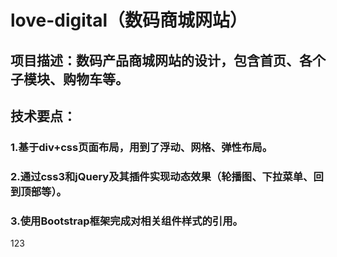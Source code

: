 # love-digital（数码商城网站）
## 项目描述：数码产品商城网站的设计，包含首页、各个子模块、购物车等。
## 技术要点：
### 1.基于div+css页面布局，用到了浮动、网格、弹性布局。
### 2.通过css3和jQuery及其插件实现动态效果（轮播图、下拉菜单、回到顶部等）。
### 3.使用Bootstrap框架完成对相关组件样式的引用。
123